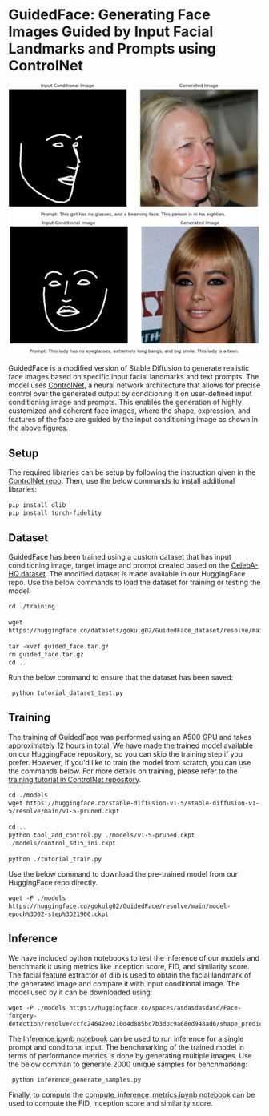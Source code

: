 # GuidedFace: Generating Face Images Guided by Input Facial Landmarks and Prompts using ControlNet

![Sample 1](assets/sample1.jpg)
![Sample 2](assets/sample2.jpg)

GuidedFace is a modified version of Stable Diffusion to generate realistic face images based on specific input facial landmarks and text prompts. The model uses [ControlNet](https://github.com/lllyasviel/ControlNet/tree/main), a neural network architecture that allows for precise control over the generated output by conditioning it on user-defined input conditioning image and prompts. This enables the generation of highly customized and coherent face images, where the shape, expression, and features of the face are guided by the input conditioning image as shown in the above figures.


## Setup
The required libraries can be setup by following the instruction given in the [ControlNet repo](https://github.com/lllyasviel/ControlNet/tree/main). Then, use the below commands to install additional libraries:
```
pip install dlib
pip install torch-fidelity
```


## Dataset

GuidedFace has been trained using a custom dataset that has input conditioning image, target image and prompt created based on the [CelebA-HQ dataset](https://mmlab.ie.cuhk.edu.hk/projects/CelebA/CelebA_Dialog.html). The modified dataset is made available in our HuggingFace repo. Use the below commands to load the dataset for training or testing the model.

```
cd ./training

wget https://huggingface.co/datasets/gokulg02/GuidedFace_dataset/resolve/main/guided_face.tar.gz

tar -xvzf guided_face.tar.gz  
rm guided_face.tar.gz 
cd ..
```

Run the below command to ensure that the dataset has been saved:
```
 python tutorial_dataset_test.py
 ``` 


## Training

The training of GuidedFace was performed using an A500 GPU and takes approximately 12 hours in total. We have made the trained model available on our HuggingFace repository, so you can skip the training step if you prefer. However, if you'd like to train the model from scratch, you can use the commands below. For more details on training, please refer to the [training tutorial in ControlNet repository](https://github.com/lllyasviel/ControlNet/blob/main/docs/train.md).

```
cd ./models
wget https://huggingface.co/stable-diffusion-v1-5/stable-diffusion-v1-5/resolve/main/v1-5-pruned.ckpt

cd ..
python tool_add_control.py ./models/v1-5-pruned.ckpt ./models/control_sd15_ini.ckpt

python ./tutorial_train.py 
```

Use the below command to download the pre-trained model from our HuggingFace repo directly.

```
wget -P ./models https://huggingface.co/gokulg02/GuidedFace/resolve/main/model-epoch%3D02-step%3D21900.ckpt
```

## Inference

We have included python notebooks to test the inference of our models and benchmark it using metrics like inception score, FID, and similarity score. The facial feature extractor of dlib is used to obtain the facial landmark of the generated image and compare it with input conditional image. The model used by it can be downloaded using:

```
wget -P ./models https://huggingface.co/spaces/asdasdasdasd/Face-forgery-detection/resolve/ccfc24642e0210d4d885bc7b3dbc9a68ed948ad6/shape_predictor_68_face_landmarks.dat
```

The [Inference.ipynb notebook](https://github.com/gokulg02/GuidedFace/blob/main/Inference.ipynb) can be used to run inference for a single prompt and conditonal input. The benchmarking of the trained model in terms of performance metrics is done by generating multiple images. Use the below comman to generate 2000 unique samples for benchmarking:

```
 python inference_generate_samples.py
```
Finally, to compute the [compute_inference_metrics.ipynb notebook](https://github.com/gokulg02/GuidedFace/blob/main/compute_inference_metrics.ipynb) can be used to compute the FID, inception score and similarity score. 
